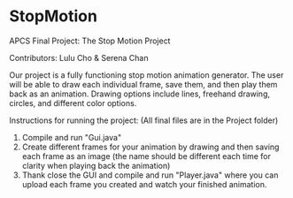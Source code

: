 StopMotion
==========

APCS Final Project: The Stop Motion Project

Contributors:
Lulu Cho &
Serena Chan
 	
Our project is a fully functioning stop motion animation generator. The user will be able to draw each individual frame, save them, and then play them back as an animation. Drawing options include lines, freehand drawing, circles, and different color options.

Instructions for running the project:
(All final files are in the Project folder)
1) Compile and run "Gui.java"
2) Create different frames for your animation by drawing and then saving each frame as an image (the name should be
   different each time for clarity when playing back the animation)
3) Thank close the GUI and compile and run "Player.java" where you can upload each frame you created and watch your
   finished animation.
